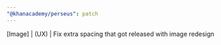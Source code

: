 ```yaml
---
"@khanacademy/perseus": patch
---
```


[Image] | (UX) | Fix extra spacing that got released with image redesign
